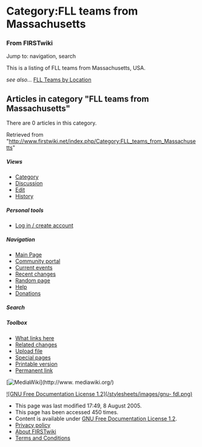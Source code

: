 # Category:FLL teams from Massachusetts

### From FIRSTwiki

Jump to: navigation, search

This is a listing of FLL teams from Massachusetts, USA.

_see also..._ [FLL Teams by Location](/index.php/FLL_Teams_by_Location "FLL
Teams by Location" )

  

## Articles in category "FLL teams from Massachusetts"

There are 0 articles in this category.

Retrieved from
"<http://www.firstwiki.net/index.php/Category:FLL_teams_from_Massachusetts>"

##### Views

  * [Category](/index.php/Category:FLL_teams_from_Massachusetts)
  * [Discussion](/index.php?title=Category_talk:FLL_teams_from_Massachusetts&action=edit)
  * [Edit](/index.php?title=Category:FLL_teams_from_Massachusetts&action=edit)
  * [History](/index.php?title=Category:FLL_teams_from_Massachusetts&action=history)

##### Personal tools

  * [Log in / create account](/index.php?title=Special:Userlogin&returnto=Category:FLL_teams_from_Massachusetts)

[](/index.php/Main_Page "Main Page" )

##### Navigation

  * [Main Page](/index.php/Main_Page)
  * [Community portal](/index.php/FIRSTwiki:Community_portal)
  * [Current events](/index.php/Current_events)
  * [Recent changes](/index.php/Special:Recentchanges)
  * [Random page](/index.php/Special:Random)
  * [Help](/index.php/Help:Contents)
  * [Donations](/index.php/FIRSTwiki:Site_support)

##### Search



##### Toolbox

  * [What links here](/index.php/Special:Whatlinkshere/Category:FLL_teams_from_Massachusetts)
  * [Related changes](/index.php/Special:Recentchangeslinked/Category:FLL_teams_from_Massachusetts)
  * [Upload file](/index.php/Special:Upload)
  * [Special pages](/index.php/Special:Specialpages)
  * [Printable version](/index.php?title=Category:FLL_teams_from_Massachusetts&printable=yes)
  * [Permanent link](/index.php?title=Category:FLL_teams_from_Massachusetts&oldid=40610)

[![MediaWiki](/skins/common/images/poweredby_mediawiki_88x31.png)](http://www.
mediawiki.org/)

[![GNU Free Documentation License 1.2](/stylesheets/images/gnu-
fdl.png)](http://www.gnu.org/copyleft/fdl.html)

  * This page was last modified 17:49, 8 August 2005.
  * This page has been accessed 450 times.
  * Content is available under [GNU Free Documentation License 1.2](http://www.gnu.org/copyleft/fdl.html "http://www.gnu.org/copyleft/fdl.html" ).
  * [Privacy policy](/index.php/FIRSTwiki:Privacy_policy "FIRSTwiki:Privacy policy" )
  * [About FIRSTwiki](/index.php/FIRSTwiki:About "FIRSTwiki:About" )
  * [Terms and Conditions](/index.php/FIRSTwiki:Terms_and_conditions "FIRSTwiki:Terms and conditions" )

